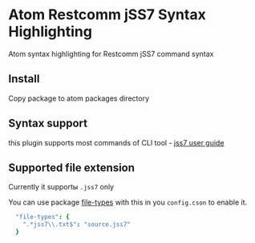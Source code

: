 # Atom Restcomm jSS7 Syntax Highlighting

Atom syntax highlighting for Restcomm jSS7 command syntax

## Install

Copy package to atom packages directory

## Syntax support

this plugin supports most commands of CLI tool - [jss7 user guide](https://www.restcomm.com/docs/core/ss7/SS7_Stack_User_Guide.html)

## Supported file extension

Currently it supportы `.jss7` only

You can use package [file-types](https://atom.io/packages/file-types) with this in you `config.cson` to enable it.

```cson
  "file-types": {
    ".*jss7\\.txt$": "source.jss7"
  }
```
